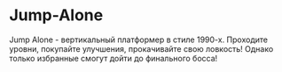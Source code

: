 # Jump-Alone
Jump Alone - вертикальный платформер в стиле 1990-х. Проходите уровни, покупайте улучшения, прокачивайте свою ловкость! Однако только избранные смогут дойти до финального босса!
